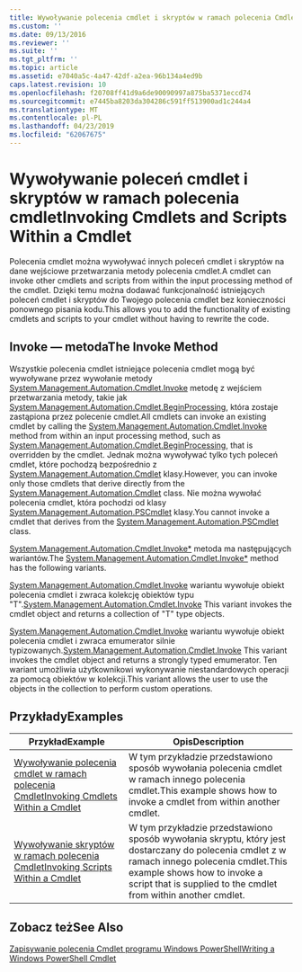 ```yaml
---
title: Wywoływanie polecenia cmdlet i skryptów w ramach polecenia Cmdlet | Dokumentacja firmy Microsoft
ms.custom: ''
ms.date: 09/13/2016
ms.reviewer: ''
ms.suite: ''
ms.tgt_pltfrm: ''
ms.topic: article
ms.assetid: e7040a5c-4a47-42df-a2ea-96b134a4ed9b
caps.latest.revision: 10
ms.openlocfilehash: f20708ff41d9a6de90090997a875ba5371eccd74
ms.sourcegitcommit: e7445ba8203da304286c591ff513900ad1c244a4
ms.translationtype: MT
ms.contentlocale: pl-PL
ms.lasthandoff: 04/23/2019
ms.locfileid: "62067675"
---
```

# <a name="invoking-cmdlets-and-scripts-within-a-cmdlet"></a><span data-ttu-id="4a61a-102">Wywoływanie poleceń cmdlet i skryptów w ramach polecenia cmdlet</span><span class="sxs-lookup"><span data-stu-id="4a61a-102">Invoking Cmdlets and Scripts Within a Cmdlet</span></span>

<span data-ttu-id="4a61a-103">Polecenia cmdlet można wywoływać innych poleceń cmdlet i skryptów na dane wejściowe przetwarzania metody polecenia cmdlet.</span><span class="sxs-lookup"><span data-stu-id="4a61a-103">A cmdlet can invoke other cmdlets and scripts from within the input processing method of the cmdlet.</span></span> <span data-ttu-id="4a61a-104">Dzięki temu można dodawać funkcjonalność istniejących poleceń cmdlet i skryptów do Twojego polecenia cmdlet bez konieczności ponownego pisania kodu.</span><span class="sxs-lookup"><span data-stu-id="4a61a-104">This allows you to add the functionality of existing cmdlets and scripts to your cmdlet without having to rewrite the code.</span></span>

## <a name="the-invoke-method"></a><span data-ttu-id="4a61a-105">Invoke — metoda</span><span class="sxs-lookup"><span data-stu-id="4a61a-105">The Invoke Method</span></span>

<span data-ttu-id="4a61a-106">Wszystkie polecenia cmdlet istniejące polecenia cmdlet mogą być wywoływane przez wywołanie metody [System.Management.Automation.Cmdlet.Invoke](/dotnet/api/System.Management.Automation.Cmdlet.Invoke) metodę z wejściem przetwarzania metody, takie jak [ System.Management.Automation.Cmdlet.BeginProcessing](/dotnet/api/System.Management.Automation.Cmdlet.BeginProcessing), która zostaje zastąpiona przez polecenie cmdlet.</span><span class="sxs-lookup"><span data-stu-id="4a61a-106">All cmdlets can invoke an existing cmdlet by calling the [System.Management.Automation.Cmdlet.Invoke](/dotnet/api/System.Management.Automation.Cmdlet.Invoke) method from within an input processing method, such as [System.Management.Automation.Cmdlet.BeginProcessing](/dotnet/api/System.Management.Automation.Cmdlet.BeginProcessing), that is overridden by the cmdlet.</span></span> <span data-ttu-id="4a61a-107">Jednak można wywoływać tylko tych poleceń cmdlet, które pochodzą bezpośrednio z [System.Management.Automation.Cmdlet](/dotnet/api/System.Management.Automation.Cmdlet) klasy.</span><span class="sxs-lookup"><span data-stu-id="4a61a-107">However, you can invoke only those cmdlets that derive directly from the [System.Management.Automation.Cmdlet](/dotnet/api/System.Management.Automation.Cmdlet) class.</span></span> <span data-ttu-id="4a61a-108">Nie można wywołać polecenia cmdlet, która pochodzi od klasy [System.Management.Automation.PSCmdlet](/dotnet/api/System.Management.Automation.PSCmdlet) klasy.</span><span class="sxs-lookup"><span data-stu-id="4a61a-108">You cannot invoke a cmdlet that derives from the [System.Management.Automation.PSCmdlet](/dotnet/api/System.Management.Automation.PSCmdlet) class.</span></span>

<span data-ttu-id="4a61a-109">[System.Management.Automation.Cmdlet.Invoke\*](/dotnet/api/System.Management.Automation.Cmdlet.Invoke) metoda ma następujących wariantów.</span><span class="sxs-lookup"><span data-stu-id="4a61a-109">The [System.Management.Automation.Cmdlet.Invoke\*](/dotnet/api/System.Management.Automation.Cmdlet.Invoke) method has the following variants.</span></span>

<span data-ttu-id="4a61a-110">[System.Management.Automation.Cmdlet.Invoke](/dotnet/api/System.Management.Automation.Cmdlet.Invoke) wariantu wywołuje obiekt polecenia cmdlet i zwraca kolekcję obiektów typu "T".</span><span class="sxs-lookup"><span data-stu-id="4a61a-110">[System.Management.Automation.Cmdlet.Invoke](/dotnet/api/System.Management.Automation.Cmdlet.Invoke) This variant invokes the cmdlet object and returns a collection of "T" type objects.</span></span>

<span data-ttu-id="4a61a-111">[System.Management.Automation.Cmdlet.Invoke](/dotnet/api/System.Management.Automation.Cmdlet.Invoke) wariantu wywołuje obiekt polecenia cmdlet i zwraca emumerator silnie typizowanych.</span><span class="sxs-lookup"><span data-stu-id="4a61a-111">[System.Management.Automation.Cmdlet.Invoke](/dotnet/api/System.Management.Automation.Cmdlet.Invoke) This variant invokes the cmdlet object and returns a strongly typed emumerator.</span></span> <span data-ttu-id="4a61a-112">Ten wariant umożliwia użytkownikowi wykonywanie niestandardowych operacji za pomocą obiektów w kolekcji.</span><span class="sxs-lookup"><span data-stu-id="4a61a-112">This variant allows the user to use the objects in the collection to perform custom operations.</span></span>

## <a name="examples"></a><span data-ttu-id="4a61a-113">Przykłady</span><span class="sxs-lookup"><span data-stu-id="4a61a-113">Examples</span></span>

|<span data-ttu-id="4a61a-114">Przykład</span><span class="sxs-lookup"><span data-stu-id="4a61a-114">Example</span></span>|<span data-ttu-id="4a61a-115">Opis</span><span class="sxs-lookup"><span data-stu-id="4a61a-115">Description</span></span>|
|-------------|-----------------|
|[<span data-ttu-id="4a61a-116">Wywoływanie polecenia cmdlet w ramach polecenia Cmdlet</span><span class="sxs-lookup"><span data-stu-id="4a61a-116">Invoking Cmdlets Within a Cmdlet</span></span>](./how-to-invoke-a-cmdlet-from-within-a-cmdlet.md)|<span data-ttu-id="4a61a-117">W tym przykładzie przedstawiono sposób wywołania polecenia cmdlet w ramach innego polecenia cmdlet.</span><span class="sxs-lookup"><span data-stu-id="4a61a-117">This example shows how to invoke a cmdlet from within another cmdlet.</span></span>|
|[<span data-ttu-id="4a61a-118">Wywoływanie skryptów w ramach polecenia Cmdlet</span><span class="sxs-lookup"><span data-stu-id="4a61a-118">Invoking Scripts Within a Cmdlet</span></span>](./how-to-invoke-scripts-within-a-cmdlet.md)|<span data-ttu-id="4a61a-119">W tym przykładzie przedstawiono sposób wywołania skryptu, który jest dostarczany do polecenia cmdlet z w ramach innego polecenia cmdlet.</span><span class="sxs-lookup"><span data-stu-id="4a61a-119">This example shows how to invoke a script that is supplied to the cmdlet from within another cmdlet.</span></span>|

## <a name="see-also"></a><span data-ttu-id="4a61a-120">Zobacz też</span><span class="sxs-lookup"><span data-stu-id="4a61a-120">See Also</span></span>

[<span data-ttu-id="4a61a-121">Zapisywanie polecenia Cmdlet programu Windows PowerShell</span><span class="sxs-lookup"><span data-stu-id="4a61a-121">Writing a Windows PowerShell Cmdlet</span></span>](./writing-a-windows-powershell-cmdlet.md)
